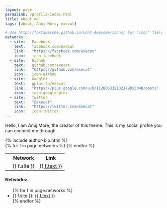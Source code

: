 ```yaml
---
layout: page
permalink: /profile/index.html
title: About me
tags: [about, Anuj More, execat]

# Use http://fortawesome.github.io/Font-Awesome/icons/ for "icon" field
networks:
  - site:   Facebook
    text:   facebook.com/execat
    link:   "https://facebook.com/execat"
    icon:   icon-facebook
  - site:   Github
    text:   github.com/execat
    link:   "https://github.com/execat"
    icon:   icon-github
  - site:   Google+
    text:   gplus.to/execat
    link:   "https://plus.google.com/u/0/112656332132179915048/posts"
    icon:   icon-google-plus
  - site:   Twitter
    text:   "@execat"
    link:   "https://twitter.com/execat"
    icon:   icon-twitter
---
```


Hello, I am Anuj More, the creator of this theme. This is my social profile you can connect me through.

<div class="article-author-top">
{% include author-bio.html %}
</div>

<table>
<tbody>
<tr>
<th></th>
<th>Network</th>
<th>Link</th>
</tr>
{% for f in page.networks %}
<tr>
<td><i class="{{ f.icon }}"></i></td>
<td>{{ f.site }}</td>
<td><a href="{{ f.link }}">{{ f.text }}</a></td>
</tr>
{% endfor %}
</tbody>
</table>

<h4>Networks:</h4>
<ul>
{% for f in page.networks %}
<li>{{ f.site }}: <a href="{{ f.link }}">{{ f.text }}</a></li>
{% endfor %}
</ul>

